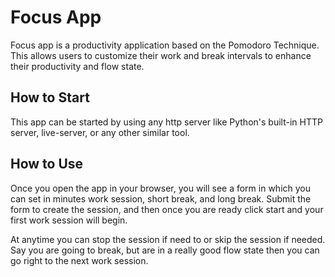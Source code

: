 # Focus App

Focus app is a productivity application based on the Pomodoro Technique.  This allows users to customize their work and break intervals to enhance their productivity and flow state.

## How to Start

This app can be started by using any http server like Python's built-in HTTP server, live-server, or any other similar tool.

## How to Use

Once you open the app in your browser, you will see a form in which you can set in minutes work session, short break, and long break.
Submit the form to create the session, and then once you are ready click start and your first work session will begin.

At anytime you can stop the session if need to or skip the session if needed.  Say you are going to break, but are in a really good flow state then you can go right to the next work session.
